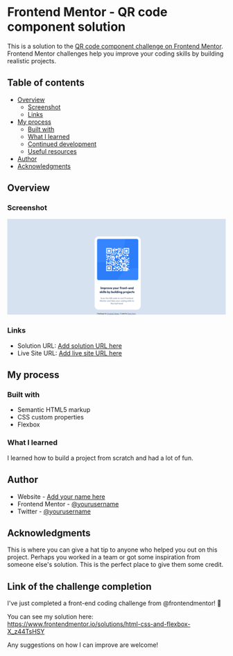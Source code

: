 # Frontend Mentor - QR code component solution

This is a solution to the [QR code component challenge on Frontend Mentor](https://www.frontendmentor.io/challenges/qr-code-component-iux_sIO_H). Frontend Mentor challenges help you improve your coding skills by building realistic projects. 

## Table of contents

- [Overview](#overview)
  - [Screenshot](#screenshot)
  - [Links](#links)
- [My process](#my-process)
  - [Built with](#built-with)
  - [What I learned](#what-i-learned)
  - [Continued development](#continued-development)
  - [Useful resources](#useful-resources)
- [Author](#author)
- [Acknowledgments](#acknowledgments)


## Overview

### Screenshot

![](images\screenshot.jpg)


### Links

- Solution URL: [Add solution URL here](https://github.com/purvi-negi/Development-/tree/main)
- Live Site URL: [Add live site URL here](https://purvi-negi.github.io/Development-/)

## My process

### Built with

- Semantic HTML5 markup
- CSS custom properties
- Flexbox


### What I learned

I learned how to build a project from scratch and had a lot of fun.


## Author

- Website - [Add your name here](https://www.your-site.com)
- Frontend Mentor - [@yourusername](https://www.frontendmentor.io/profile/yourusername)
- Twitter - [@yourusername](https://www.twitter.com/yourusername)

## Acknowledgments

This is where you can give a hat tip to anyone who helped you out on this project. Perhaps you worked in a team or got some inspiration from someone else's solution. This is the perfect place to give them some credit.

## Link of the challenge completion
I've just completed a front-end coding challenge from @frontendmentor! 🎉

You can see my solution here: https://www.frontendmentor.io/solutions/html-css-and-flexbox-X_z44TsHSY

Any suggestions on how I can improve are welcome!